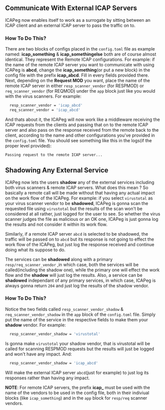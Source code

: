 ## Communicate With External ICAP Servers

ICAPeg now enables itself to work as a surrogate by sitting between an ICAP client and an external ICAP server to pass the traffic on to.

### How To Do This?

There are two blocks of configs placed in the ``config.toml`` file as example named: **icap_something** & **icap_somethingelse** both are of course almost identical. They represent the Remote ICAP configurations. For example: if the name of the remote ICAP server you want to communicate with using ICAPeg is **abcd**, change the **icap_something**(or put a new block) in the config file with the prefix **icap_abcd**. Fill in every fields provided there.
Next, depending on the **Request MOD** you want, place the name of the remote ICAP server in either ``resp_scanner_vendor`` (for RESPMOD)
or ``req_scanner_vendor`` (for REQMOD) under the ``app`` block just like you would with the virus scanners. For example:

  ```bash
    resp_scanner_vendor = 'icap_abcd'
    req_scanner_vendor = 'icap_abcd'

  ```

And thats about it, the ICAPeg will now work like a middleware receiving the ICAP requests from the clients and passing that on to the remote ICAP server and also pass on the response received from the remote back to the client, according to the name and other configurations you've provided in the ``config.toml`` file. You should see something like this in the logs(if the proper level provided):

  ```bash
  Passing request to the remote ICAP server...

  ```

## Shadowing Any External Service

ICAPeg now lets the users **shadow** any of the external services including both virus scanners & remote ICAP servers. What does this mean ? So basically a remote call will be made without that having any actual impact on the work flow of the ICAPeg. For example: if you select  ``virustotal`` as your virus scanner vendor to be **shadowed**, ICAPeg is gonna scan the requested file using ``virustotal`` but the results of the scan won't be considered at all rather, just logged for the user to see. So whether the virus scanner judges the file as malicious or an OK one, ICAPeg is just gonna log the results and not consider it within its work flow.

Similarly, if a remote ICAP server ``abcd`` is selected to be shadowed, the traffic will be passed on to ``abcd`` but its response is not going to effect the work flow of the ICAPeg, but just log the response received and continue doing what its suppose to do.

The services can be **shadowed** along with a primary ``resp/req_scanner_vendor`` ,in which case, both the services will be called(including the shadow one), while the primary one will effect the work flow and the **shadow** will just log the results. Also, a service can be **shadowed** independant of any primary services, in which case, ICAPeg is always gonna return ``204`` and just log the results of the shadow vendor.

### How To Do This?

Notice the two fields called ``resp_scanner_vendor_shadow`` & ``req_scanner_vendor_shadow`` in the ``app`` block of the ``config.toml`` file. Simply put the name of the service in the respective fields to make them your **shadow** vendor. For example:

  ```bash
    resp_scanner_vendor_shadow = 'virustotal'
  ```
Is gonna make ``virustotal`` your shadow vendor, that is virustotal will be called for scanning RESPMOD requests but the results will just be logged and won't have any impact. And:

  ```bash
    resp_scanner_vendor_shadow = 'icap_abcd'
  ```
Will make the external ICAP server ``abcd``(just for example) to just log its responses rather than having any impact.


**NOTE**: For remote ICAP servers, the prefix **icap_** must be used with the name of the vendors to be used in the config file, both in their indiviual blocks (like ``icap_something``) and in the ``app`` block for ``resp/req`` scanner vendors.
